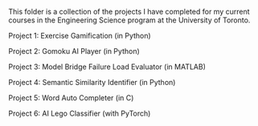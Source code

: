 This folder is a collection of the projects I have completed for my current courses in the Engineering Science program at the University of Toronto.

Project 1: Exercise Gamification (in Python)

Project 2: Gomoku AI Player (in Python)

Project 3: Model Bridge Failure Load Evaluator (in MATLAB)

Project 4: Semantic Similarity Identifier (in Python)

Project 5: Word Auto Completer (in C)

Project 6: AI Lego Classifier (with PyTorch)
